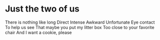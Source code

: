 # Just the two of us

There is nothing like long
Direct
Intense
Awkward
Unfortunate
Eye contact
To help us see
That maybe you put my litter box
Too close to your favorite chair
And I want a cookie, please
